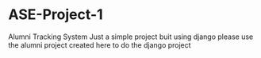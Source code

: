 # ASE-Project-1
Alumni Tracking System
Just a simple project buit using django
please use the alumni project created here to do the django project

